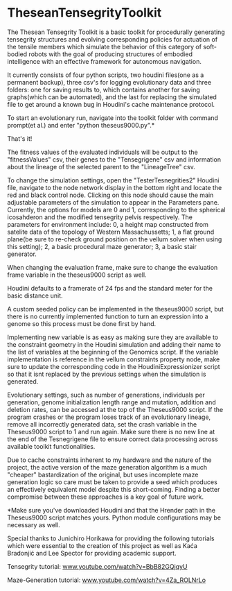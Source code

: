 # TheseanTensegrityToolkit
 
The Thesean Tensegrity Toolkit is a basic toolkit for procedurally generating tensegrity structures and evolving corresponding policies for actuation of the tensile members which simulate the behavior of this category of soft-bodied robots with the goal of producing structures of embodied intelligence with an effective framework for autonomous navigation.

It currently consists of four python scripts, two houdini files(one as a permanent backup), three csv's for logging evolutionary data and three folders: one for saving results to, which contains another for saving graphs(which can be automated), and the last for replacing the simulated file to get around a known bug in Houdini's cache maintenance protocol.

To start an evolutionary run, navigate into the toolkit folder with command prompt(et al.) and enter "python theseus9000.py".*

That's it!

The fitness values of the evaluated individuals will be output to the "fitnessValues" csv, their genes to the "Tensegrigene" csv and information about the lineage of the selected parent to the "LineageTree" csv.

To change the simulation settings, open the "TesterTesnegrities2" Houdini file, navigate to the node network display in the bottom right and locate the red and black control node. Clicking on this node should cause the main adjustable parameters of the simulation to appear in the Parameters pane. Currently, the options for models are 0 and 1, corresponding to the spherical icosahderon and the modified tensegrity pelvis respectively. The parameters for environment include: 0, a height map constructed from satelite data of the topology of Western Massachussetts; 1, a flat ground plane(be sure to re-check ground position on the vellum solver when using this setting); 2, a basic procedural maze generator; 3, a basic stair generator.

When changing the evaluation frame, make sure to change the evaluation frame variable in the theseus9000 script as well. 

Houdini defaults to a framerate of 24 fps and the standard meter for the basic distance unit. 

A custom seeded policy can be implemented in the theseus9000 script, but there is no currently implemented function to turn an expression into a genome so this process must be done first by hand.

Implementing new variable is as easy as making sure they are available to the constraint geometry in the Houdini simulation and adding their name to the list of variables at the beginning of the Genomics script. If the variable implementation is reference in the vellum constraints property node, make sure to update the corresponding code in the HoudiniExpressionizer script so that it isnt replaced by the previous settings when the simulation is generated.

Evolutionary settings, such as number of generations, individuals per generation, genome initialization length range and mutation, addition and deletion rates, can be accessed at the top of the Theseus9000 script. If the program crashes or the program loses track of an evolutionary lineage, remove all incorrectly generated data, set the crash variable in the Theseus9000 script to 1 and run again. Make sure there is no new line at the end of the Tesnegrigene file to ensure correct data processing across available toolkit functionalities.

Due to cache constraints inherent to my hardware and the nature of the project, the active version of the maze generation algorithm is a much "cheaper" bastardization of the original, but uses incomplete maze generation logic so care must be taken to provide a seed which produces an effectively equivalent model despite this short-coming. Finding a better compromise between these approaches is a key goal of future work.

*Make sure you've downloaded Houdini and that the Hrender path in the Theseus9000 script matches yours. Python module configurations may be necessary as well.

Special thanks to Junichiro Horikawa for providing the following tutorials which were essential to the creation of this project as well as Kaća Bradonjić and Lee Spector for providing academic support.

Tensegrity tutorial:
www.youtube.com/watch?v=BbB82GQjqyU

Maze-Generation tutorial:
www.youtube.com/watch?v=4Za_ROLNrLo
